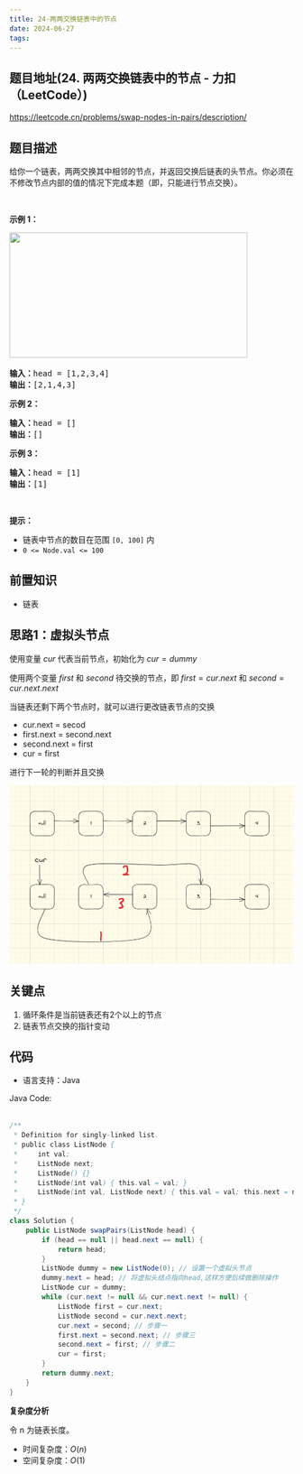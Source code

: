 ```yaml
---
title: 24-两两交换链表中的节点
date: 2024-06-27
tags:
---
```


## 题目地址(24. 两两交换链表中的节点 - 力扣（LeetCode）)

https://leetcode.cn/problems/swap-nodes-in-pairs/description/

## 题目描述

<p>给你一个链表，两两交换其中相邻的节点，并返回交换后链表的头节点。你必须在不修改节点内部的值的情况下完成本题（即，只能进行节点交换）。</p>

<p>&nbsp;</p>

<p><strong>示例 1：</strong></p>
<img alt="" src="https://assets.leetcode.com/uploads/2020/10/03/swap_ex1.jpg" style="width: 422px; height: 222px;">
<pre><strong>输入：</strong>head = [1,2,3,4]
<strong>输出：</strong>[2,1,4,3]
</pre>

<p><strong>示例 2：</strong></p>

<pre><strong>输入：</strong>head = []
<strong>输出：</strong>[]
</pre>

<p><strong>示例 3：</strong></p>

<pre><strong>输入：</strong>head = [1]
<strong>输出：</strong>[1]
</pre>

<p>&nbsp;</p>

<p><strong>提示：</strong></p>

<ul>
	<li>链表中节点的数目在范围 <code>[0, 100]</code> 内</li>
	<li><code>0 &lt;= Node.val &lt;= 100</code></li>
</ul>


## 前置知识

- 链表

## 思路1：虚拟头节点

使用变量 $cur$ 代表当前节点，初始化为 $cur = dummy$

使用两个变量 $first$ 和 $second$ 待交换的节点，即 $first = cur.next$ 和 $second = cur.next.next$

当链表还剩下两个节点时，就可以进行更改链表节点的交换

- cur.next = secod
- first.next = second.next
- second.next = first
- cur = first

进行下一轮的判断并且交换

![image-20240627195716519](./24-swap-nodes-in-pairs.assets/image-20240627195716519.png)

## 关键点

1. 循环条件是当前链表还有2个以上的节点
2. 链表节点交换的指针变动

## 代码

- 语言支持：Java

Java Code:

```java

/**
 * Definition for singly-linked list.
 * public class ListNode {
 *     int val;
 *     ListNode next;
 *     ListNode() {}
 *     ListNode(int val) { this.val = val; }
 *     ListNode(int val, ListNode next) { this.val = val; this.next = next; }
 * }
 */
class Solution {
    public ListNode swapPairs(ListNode head) {
        if (head == null || head.next == null) {
            return head;
        }
        ListNode dummy = new ListNode(0); // 设置一个虚拟头节点
        dummy.next = head; // 将虚拟头结点指向head,这样方便后续做删除操作
        ListNode cur = dummy;
        while (cur.next != null && cur.next.next != null) {
            ListNode first = cur.next;
            ListNode second = cur.next.next;
            cur.next = second; // 步骤一
            first.next = second.next; // 步骤三
            second.next = first; // 步骤二
            cur = first;
        }
        return dummy.next;
    }
}

```


**复杂度分析**

令 n 为链表长度。

- 时间复杂度：$O(n)$
- 空间复杂度：$O(1)$
